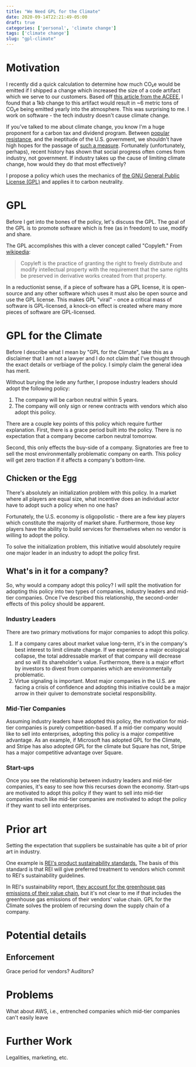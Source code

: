 ```yaml
---
title: "We Need GPL for the Climate"
date: 2020-09-14T22:21:49-05:00
draft: true
categories: ['personal', 'climate change']
tags: ['climate change']
slug: "gpl-climate"
---
```


# Motivation

I recently did a quick calculation to determine how much CO₂e would be emitted if I shipped a change which increased the size of a code artifact which we serve to our customers.
Based off [this article from the ACEEE](https://www.aceee.org/files/proceedings/2012/data/papers/0193-000409.pdf), I found that a 1kb change to this artifact would result in ~6 metric tons of CO₂e being emitted yearly into the atmosphere.
This was surprising to me.
I work on software - the tech industry doesn't cause climate change.

If you've talked to me about climate change, you know I'm a huge proponent for a carbon tax and dividend program.
Between [popular resistance](https://en.wikipedia.org/wiki/Yellow_vests_movement), and the ineptitude of the U.S. government, we shouldn't have high hopes for the passage of [such a measure](https://www.congress.gov/bill/116th-congress/house-bill/763).
Fortunately (unfortunately, perhaps), recent history has shown that social progress often comes from industry, not government.
If industry takes up the cause of limiting climate change, how would they do that most effectively?

I propose a policy which uses the mechanics of [the GNU General Public License (GPL)](https://www.gnu.org/licenses/gpl-3.0.en.html) and applies it to carbon neutrality.

# GPL

Before I get into the bones of the policy, let's discuss the GPL.
The goal of the GPL is to promote software which is free (as in freedom) to use, modify and share.

The GPL accomplishes this with a clever concept called "Copyleft."
From [wikipedia](https://en.wikipedia.org/wiki/Copyleft):
> Copyleft is the practice of granting the right to freely distribute and modify intellectual property with the requirement that the same rights be preserved in derivative works created from that property.

In a reductionist sense, if a piece of software has a GPL license, it is open-source and any other software which uses it must also be open source and use the GPL license.
This makes GPL "viral" - once a critical mass of software is GPL-licensed, a knock-on effect is created where many more pieces of software are GPL-licensed.

# GPL for the Climate

Before I describe what I mean by "GPL for the Climate", take this as a disclaimer that I am not a lawyer and I do not claim that I've thought through the exact details or verbiage of the policy.
I simply claim the general idea has merit.

Without burying the lede any further, I propose industry leaders should adopt the following policy:
1. The company will be carbon neutral within 5 years.
1. The company will only sign or renew contracts with vendors which also adopt this policy.

There are a couple key points of this policy which require further explanation.
First, there is a grace period built into the policy.
There is no expectation that a company become carbon neutral tomorrow.

Second, this only effects the buy-side of a company.
Signatories are free to sell the most environmentally problematic company on earth.
This policy will get zero traction if it affects a company's bottom-line.

## Chicken or the Egg

There's absolutely an initialization problem with this policy.
In a market where all players are equal size, what incentive does an individual actor have to adopt such a policy when no one has?

Fortunately, the U.S. economy is oligopolistic - there are a few key players which constitute the majority of market share.
Furthermore, those key players have the ability to build services for themselves when no vendor is willing to adopt the policy.

To solve the initialization problem, this initiative would absolutely require one major leader in an industry to adopt the policy first.


## What's in it for a company?

So, why would a company adopt this policy?
I will split the motivation for adopting this policy into two types of companies, industry leaders and mid-tier companies.
Once I've described this relationship, the second-order effects of this policy should be apparent.

### Industry Leaders

There are two primary motivations for major companies to adopt this policy.

1. If a company cares about market value long-term, it's in the company's best interest to limit climate change.
   If we experience a major ecological collapse, the total addressable market of that company will decrease and so will its shareholder's value.
   Furthermore, there is a major effort by investors to divest from companies which are environmentally problematic.
2. Virtue signaling is important.
   Most major companies in the U.S. are facing a crisis of confidence and adopting this initiative could be a major arrow in their quiver to demonstrate societal responsibility.

### Mid-Tier Companies

Assuming industry leaders have adopted this policy, the motivation for mid-tier companies is purely competition-based.
If a mid-tier company would like to sell into enterprises, adopting this policy is a major competitive advantage.
As an example, if Microsoft has adopted GPL for the Climate, and Stripe has also adopted GPL for the climate but Square has not, Stripe has a major competitive advantage over Square.

### Start-ups

Once you see the relationship between industry leaders and mid-tier companies, it's easy to see how this recurses down the economy.
Start-ups are motivated to adopt this policy if they want to sell into mid-tier companies much like mid-tier companies are motivated to adopt the policy if they want to sell into enterprises.


# Prior art

Setting the expectation that suppliers be sustainable has quite a bit of prior art in industry.

One example is [REI's product sustainability standards.](https://www.rei.com/assets/stewardship/sustainability/rei-product-sustainability-standards/live.pdf)
The basis of this standard is that REI will give preferred treatment to vendors which commit to REI's sustainability guidelines.

In REI's sustainability report, [they account for the greenhouse gas emissions of their value chain](https://www.rei.com/stewardship/climate-change), but it's not clear to me if that includes the greenhouse gas emissions of their vendors' value chain.
GPL for the Climate solves the problem of recursing down the supply chain of a company.

# Potential details

## Enforcement



Grace period for vendors?
Auditors?

# Problems

What about AWS, i.e., entrenched companies which mid-tier companies can't easily leave

# Further Work

Legalities, marketing, etc.



